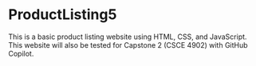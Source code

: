 # ProductListing5
This is a basic product listing website using HTML, CSS, and JavaScript. This website will also be tested for Capstone 2 (CSCE 4902) with GitHub Copilot.
